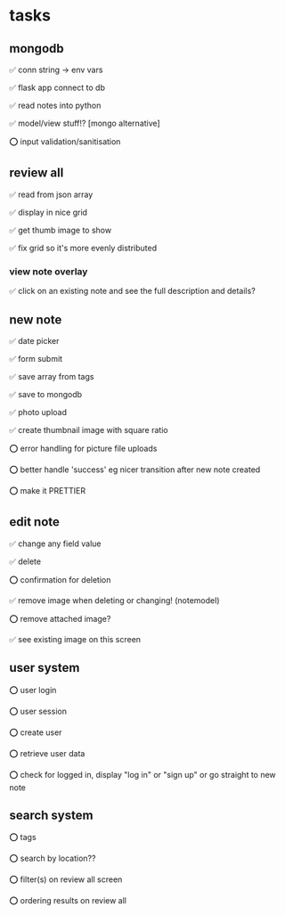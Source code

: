 # tasks
## mongodb
✅ conn string -> env vars 

✅ flask app connect to db 

✅ read notes into python 

✅ model/view stuff!? [mongo alternative] 

⭕ input validation/sanitisation

## review all
✅ read from json array 

✅ display in nice grid 

✅ get thumb image to show 

✅ fix grid so it's more evenly distributed 

### view note overlay
✅ click on an existing note and see the full description and details?

## new note
✅ date picker 

✅ form submit 

✅ save array from tags 

✅ save to mongodb 

✅ photo upload 

✅ create thumbnail image with square ratio

⭕ error handling for picture file uploads

⭕ better handle 'success' eg nicer transition after new note created

⭕ make it PRETTIER

## edit note
✅ change any field value 

✅ delete 

⭕ confirmation for deletion

✅ remove image when deleting or changing! (notemodel)

⭕ remove attached image?

✅ see existing image on this screen


## user system
⭕ user login

⭕ user session

⭕ create user

⭕ retrieve user data

⭕ check for logged in, display "log in" or "sign up" or go straight to new note

## search system
⭕ tags

⭕ search by location??

⭕ filter(s) on review all screen

⭕ ordering results on review all